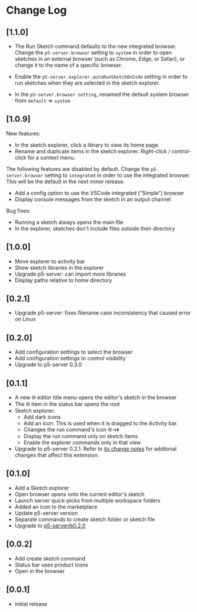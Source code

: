 # Change Log

## [1.1.0]

- The Run Sketch command defaults to the new integrated browser. Change the
  `p5-server.browser` setting to `system` in order to open sketches in an
  external browser (such as Chrome, Edge, or Safari), or change it to the name
  of a specific browser.

- Enable the `p5-server.explorer.autoRunSketchOnSide` setting in order to run
  sketches when they are selected in the sketch explorer.

- In the `p5-server.browser setting`, renamed the default system browser from
  `default` => `system`

## [1.0.9]

New features:

- In the sketch explorer, click a library to view its home page.
- Rename and duplicate items in the sketch explorer. Right-click / control-click
  for a context menu.

The following features are disabled by default. Change the `p5-server.browser`
setting to `integrated` in order to use the integrated browser. This will be the
default in the next minor release.

- Add a config option to use the VSCode integrated (“Simple”) browser
- Display console messages from the sketch in an output channel

Bug fixes:

- Running a sketch always opens the main file
- In the explorer, sketches don't include files outside their directory

## [1.0.0]

- Move explorer to activity bar
- Show sketch libraries in the explorer
- Upgrade p5-server: can import more libraries
- Display paths relative to home directory

## [0.2.1]

- Upgrade p5-server: fixes filename case inconsistency that caused error on Linux

## [0.2.0]

- Add configuration settings to select the browser
- Add configuration settings to control visibility
- Upgrade to p5-server 0.3.0

## [0.1.1]

- A new 🌐 editor title menu opens the editor's sketch in the browser
- The 🌐 item in the status bar opens the root
- Sketch explorer:
  - Add dark icons
  - Add an icon. This is used when it is dragged to the Activity bar.
  - Changee the run command's icon 🌐->🞂
  - Display the run command only on sketch items
  - Enable the explorer commands only in that view
- Upgrade to p5-server 0.2.1. Refer to [its change
  notes](https://github.com/osteele/p5-server/blob/master/CHANGELOG.md#change-log)
  for additonal changes that affect this extension.

## [0.1.0]

- Add a Sketch explorer
- Open browser opens onto the current editor's sketch
- Launch server quick-picks from multiple workspace folders
- Added an icon to the marketplace
- Update p5-server version
- Separate commands to create sketch folder or sketch file
- Upgrade to p5-server@0.2.0

## [0.0.2]

- Add create sketch command
- Status bar uses product icons
- Open in the browser

## [0.0.1]

- Initial release
